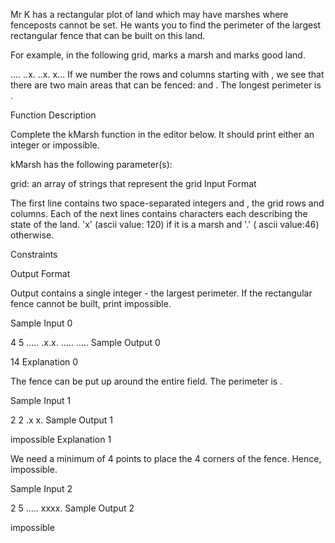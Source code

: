 Mr K has a rectangular plot of land which may have marshes where fenceposts cannot be set. He wants you to find the perimeter of the largest rectangular fence that can be built on this land.

For example, in the following  grid,  marks a marsh and  marks good land.

....
..x.
..x.
x...
If we number the rows and columns starting with , we see that there are two main areas that can be fenced:  and . The longest perimeter is .

Function Description

Complete the kMarsh function in the editor below. It should print either an integer or impossible.

kMarsh has the following parameter(s):

grid: an array of strings that represent the grid
Input Format

The first line contains two space-separated integers  and , the grid rows and columns.
Each of the next  lines contains  characters each describing the state of the land. 'x' (ascii value: 120) if it is a marsh and '.' ( ascii value:46) otherwise.

Constraints


Output Format

Output contains a single integer - the largest perimeter. If the rectangular fence cannot be built, print impossible.

Sample Input 0

4 5
.....
.x.x.
.....
.....
Sample Output 0

14
Explanation 0

The fence can be put up around the entire field. The perimeter is .

Sample Input 1

2 2
.x
x.
Sample Output 1

impossible
Explanation 1

We need a minimum of 4 points to place the 4 corners of the fence. Hence, impossible.

Sample Input 2

2 5
.....
xxxx.
Sample Output 2

impossible 
